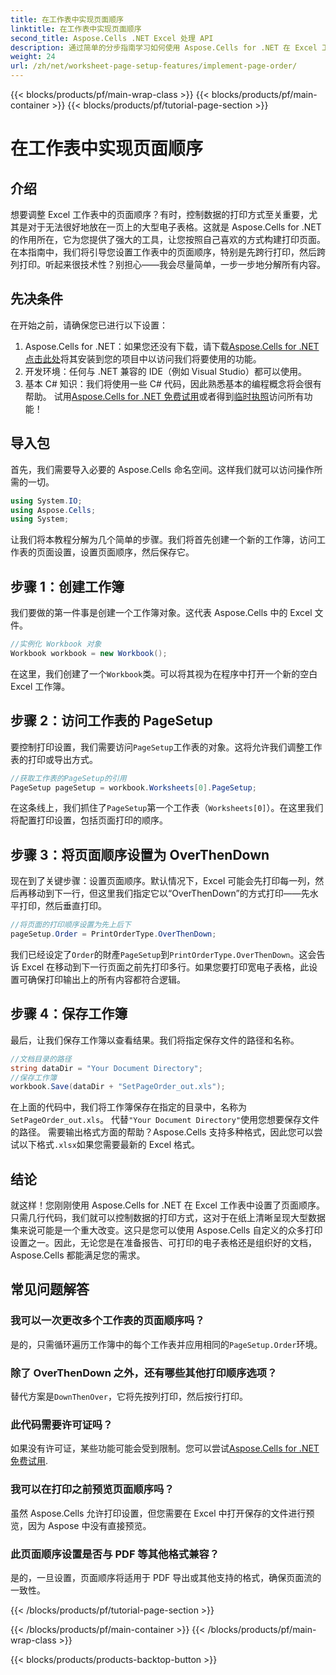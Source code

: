 ```yaml
---
title: 在工作表中实现页面顺序
linktitle: 在工作表中实现页面顺序
second_title: Aspose.Cells .NET Excel 处理 API
description: 通过简单的分步指南学习如何使用 Aspose.Cells for .NET 在 Excel 工作表中设置页面顺序。非常适合初学者和专家。
weight: 24
url: /zh/net/worksheet-page-setup-features/implement-page-order/
---
```


{{< blocks/products/pf/main-wrap-class >}}
{{< blocks/products/pf/main-container >}}
{{< blocks/products/pf/tutorial-page-section >}}

# 在工作表中实现页面顺序

## 介绍
想要调整 Excel 工作表中的页面顺序？有时，控制数据的打印方式至关重要，尤其是对于无法很好地放在一页上的大型电子表格。这就是 Aspose.Cells for .NET 的作用所在，它为您提供了强大的工具，让您按照自己喜欢的方式构建打印页面。在本指南中，我们将引导您设置工作表中的页面顺序，特别是先跨行打印，然后跨列打印。听起来很技术性？别担心——我会尽量简单，一步一步地分解所有内容。
## 先决条件
在开始之前，请确保您已进行以下设置：
1.  Aspose.Cells for .NET：如果您还没有下载，请下载[Aspose.Cells for .NET 点击此处](https://releases.aspose.com/cells/net/)将其安装到您的项目中以访问我们将要使用的功能。
2. 开发环境：任何与 .NET 兼容的 IDE（例如 Visual Studio）都可以使用。
3. 基本 C# 知识：我们将使用一些 C# 代码，因此熟悉基本的编程概念将会很有帮助。
试用[Aspose.Cells for .NET 免费试用](https://releases.aspose.com/)或者得到[临时执照](https://purchase.aspose.com/temporary-license/)访问所有功能！
## 导入包
首先，我们需要导入必要的 Aspose.Cells 命名空间。这样我们就可以访问操作所需的一切。
```csharp
using System.IO;
using Aspose.Cells;
using System;
```
让我们将本教程分解为几个简单的步骤。我们将首先创建一个新的工作簿，访问工作表的页面设置，设置页面顺序，然后保存它。 
## 步骤 1：创建工作簿
我们要做的第一件事是创建一个工作簿对象。这代表 Aspose.Cells 中的 Excel 文件。
```csharp
//实例化 Workbook 对象
Workbook workbook = new Workbook();
```
在这里，我们创建了一个`Workbook`类。可以将其视为在程序中打开一个新的空白 Excel 工作簿。
## 步骤 2：访问工作表的 PageSetup
要控制打印设置，我们需要访问`PageSetup`工作表的对象。这将允许我们调整工作表的打印或导出方式。
```csharp
//获取工作表的PageSetup的引用
PageSetup pageSetup = workbook.Worksheets[0].PageSetup;
```
在这条线上，我们抓住了`PageSetup`第一个工作表（`Worksheets[0]`）。在这里我们将配置打印设置，包括页面打印的顺序。
## 步骤 3：将页面顺序设置为 OverThenDown
现在到了关键步骤：设置页面顺序。默认情况下，Excel 可能会先打印每一列，然后再移动到下一行，但这里我们指定它以“OverThenDown”的方式打印——先水平打印，然后垂直打印。
```csharp
//将页面的打印顺序设置为先上后下
pageSetup.Order = PrintOrderType.OverThenDown;
```
我们已经设定了`Order`的財產`PageSetup`到`PrintOrderType.OverThenDown`。这会告诉 Excel 在移动到下一行页面之前先打印多行。如果您要打印宽电子表格，此设置可确保打印输出上的所有内容都符合逻辑。
## 步骤 4：保存工作簿
最后，让我们保存工作簿以查看结果。我们将指定保存文件的路径和名称。
```csharp
//文档目录的路径
string dataDir = "Your Document Directory";
//保存工作簿
workbook.Save(dataDir + "SetPageOrder_out.xls");
```
在上面的代码中，我们将工作簿保存在指定的目录中，名称为`SetPageOrder_out.xls`。 代替`"Your Document Directory"`使用您想要保存文件的路径。
需要输出格式方面的帮助？Aspose.Cells 支持多种格式，因此您可以尝试以下格式`.xlsx`如果您需要最新的 Excel 格式。
## 结论
就这样！您刚刚使用 Aspose.Cells for .NET 在 Excel 工作表中设置了页面顺序。只需几行代码，我们就可以控制数据的打印方式，这对于在纸上清晰呈现大型数据集来说可能是一个重大改变。这只是您可以使用 Aspose.Cells 自定义的众多打印设置之一。因此，无论您是在准备报告、可打印的电子表格还是组织好的文档，Aspose.Cells 都能满足您的需求。
## 常见问题解答
### 我可以一次更改多个工作表的页面顺序吗？
是的，只需循环遍历工作簿中的每个工作表并应用相同的`PageSetup.Order`环境。
### 除了 OverThenDown 之外，还有哪些其他打印顺序选项？
替代方案是`DownThenOver`，它将先按列打印，然后按行打印。
### 此代码需要许可证吗？
如果没有许可证，某些功能可能会受到限制。您可以尝试[Aspose.Cells for .NET 免费试用](https://releases.aspose.com/).
### 我可以在打印之前预览页面顺序吗？
虽然 Aspose.Cells 允许打印设置，但您需要在 Excel 中打开保存的文件进行预览，因为 Aspose 中没有直接预览。
### 此页面顺序设置是否与 PDF 等其他格式兼容？
是的，一旦设置，页面顺序将适用于 PDF 导出或其他支持的格式，确保页面流的一致性。

{{< /blocks/products/pf/tutorial-page-section >}}

{{< /blocks/products/pf/main-container >}}
{{< /blocks/products/pf/main-wrap-class >}}

{{< blocks/products/products-backtop-button >}}
